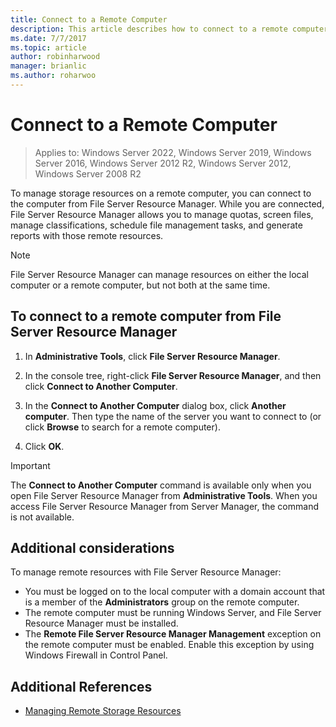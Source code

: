 ```yaml
---
title: Connect to a Remote Computer
description: This article describes how to connect to a remote computer to manage storage resources from File Server Resource Manager
ms.date: 7/7/2017
ms.topic: article
author: robinharwood
manager: brianlic
ms.author: roharwoo
---
```

# Connect to a Remote Computer

>Applies to: Windows Server 2022, Windows Server 2019, Windows Server 2016, Windows Server 2012 R2, Windows Server 2012, Windows Server 2008 R2

To manage storage resources on a remote computer, you can connect to the computer from File Server Resource Manager. While you are connected, File Server Resource Manager allows you to manage quotas, screen files, manage classifications, schedule file management tasks, and generate reports with those remote resources.

> [!Note]
> File Server Resource Manager can manage resources on either the local computer or a remote computer, but not both at the same time.

## To connect to a remote computer from File Server Resource Manager

1.  In **Administrative Tools**, click **File Server Resource Manager**.

2.  In the console tree, right-click **File Server Resource Manager**, and then click **Connect to Another Computer**.

3.  In the **Connect to Another Computer** dialog box, click **Another computer**. Then type the name of the server you want to connect to (or click **Browse** to search for a remote computer).

4.  Click **OK**.

> [!Important]
> The **Connect to Another Computer** command is available only when you open File Server Resource Manager from **Administrative Tools**. When you access File Server Resource Manager from Server Manager, the command is not available.

## Additional considerations

To manage remote resources with File Server Resource Manager:

-   You must be logged on to the local computer with a domain account that is a member of the **Administrators** group on the remote computer.
-   The remote computer must be running Windows Server, and File Server Resource Manager must be installed.
-   The **Remote File Server Resource Manager Management** exception on the remote computer must be enabled. Enable this exception by using Windows Firewall in Control Panel.

## Additional References

-   [Managing Remote Storage Resources](managing-remote-storage-resources.md)
